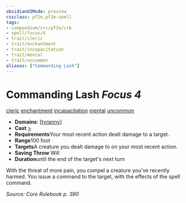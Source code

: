 ```yaml
---
obsidianUIMode: preview
cssclass: pf2e,pf2e-spell
tags:
- compendium/src/pf2e/crb
- spell/focus/4
- trait/cleric
- trait/enchantment
- trait/incapacitation
- trait/mental
- trait/uncommon
aliases: ["Commanding Lash"]
---
```

# Commanding Lash *Focus 4*   
[cleric](../../rules/traits/cleric.md)  [enchantment](../../rules/traits/enchantment.md)  [incapacitation](../../rules/traits/incapacitation.md)  [mental](../../rules/traits/mental.md)  [uncommon](../../rules/traits/uncommon.md)  

- **Domains**: [[tyranny](../setting/domains.md#Tyranny)]
- **Cast** [>](../../rules/core-rulebook/chapter-9-playing-the-game.md#Actions "Single Action") 
- **Requirements**Your most recent action dealt damage to a target.
- **Range**100 foot
- **Targets**A creature you dealt damage to on your most recent action.
- **Saving Throw** Will
- **Duration**until the end of the target's next turn

With the threat of more pain, you compel a creature you've recently harmed. You issue a command to the target, with the effects of the spell command.

*Source: Core Rulebook p. 390*